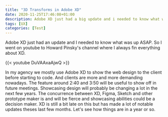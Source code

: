 ```yaml
---
title: "3D Transforms in Adobe XD"
date: 2020-11-25T17:46:08+01:00
description: Adobe XD just had a big update and i needed to know what was up ASAP. So I went on youtube to Howard Pinsky’s channel where I always fin everything about XD.
tags: [UX]
categories: [Test]
---
```

Adobe XD just had an update and I needed to know what was up ASAP. So I went on youtube to Howard Pinsky's channel where I always fin everything about XD.

{{< youtube DuVAAxaAjwQ >}}

In my agency we mostly use Adobe XD to show the web design to the client before starting to code. And clients are more and more demanding nowadays. The feature around 2:40 and 3:50 will be useful to show off in future meetings. Showcasing design will probably be changing a lot in the next few years. The concurrence between XD, Figma, Sketch and other prototype maker is and will be fierce and showcasing abilities could be a decision maker. XD is still a bit late on this but has made a lot of notable updates theses last few months. Let's see how things are in a year or so.  